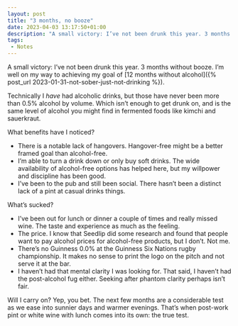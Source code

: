 ```yaml
---
layout: post
title: "3 months, no booze"
date: 2023-04-03 13:17:50+01:00
description: "A small victory: I’ve not been drunk this year. 3 months without booze. I’m well on my way to achieving my goal of 12 months without alcohol."
tags:
 - Notes
---
```


A small victory: I’ve not been drunk this year. 3 months without booze. I’m well on my way to achieving my goal of [12 months without alcohol]({% post_url 2023-01-31-not-sober-just-not-drinking %}).

Technically I _have_ had alcoholic drinks, but those have never been more than 0.5% alcohol by volume. Which isn’t enough to get drunk on, and is the same level of alcohol you might find in  fermented foods like kimchi and sauerkraut. 

What benefits have I noticed?

- There is a notable lack of hangovers. Hangover-free might be a better framed goal than alcohol-free.
- I’m able to turn a drink down or only buy soft drinks. The wide availability of alcohol-free options has helped here, but my willpower and discipline has been good.
- I’ve been to the pub and still been social. There hasn’t been a distinct lack of a pint at casual drinks things.

What’s sucked?

- I’ve been out for lunch or dinner a couple of times and really missed wine. The taste and experience as much as the feeling. 
- The price. I know that Seedlip did some research and found that people want to pay alcohol prices for alcohol-free products, but I don’t. Not me. 
- There’s no Guinness 0.0% at the Guinness Six Nations rugby championship. It makes no sense to print the logo on the pitch and not serve it at the bar. 
- I haven’t had that mental clarity I was looking for. That said, I haven’t had the post-alcohol fug either. Seeking after phantom clarity perhaps isn’t fair.

Will I carry on? Yep, you bet. The next few months are a considerable test as we ease into sunnier days and warmer evenings. That’s when post-work pint or white wine with lunch comes into its own: the true test.